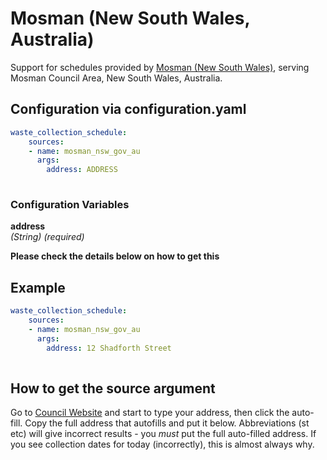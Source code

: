# Mosman (New South Wales, Australia)

Support for schedules provided by [Mosman (New South Wales)](https://mosman.nsw.gov.au), serving Mosman Council Area, New South Wales, Australia.  

## Configuration via configuration.yaml

```yaml
waste_collection_schedule:
    sources:
    - name: mosman_nsw_gov_au
      args:
        address: ADDRESS
        
```

### Configuration Variables

**address**  
*(String) (required)*

__Please check the details below on how to get this__

## Example

```yaml
waste_collection_schedule:
    sources:
    - name: mosman_nsw_gov_au
      args:
        address: 12 Shadforth Street
        
```

## How to get the source argument

Go to [Council Website](https://mosman.nsw.gov.au/residents/waste-and-recycling/collection-dates) and start to type your address, then click the auto-fill.  Copy the full address that autofills and put it below.  Abbreviations (st etc) will give incorrect results - you *must* put the full auto-filled address.  If you see collection dates for today (incorrectly), this is almost always why.  

